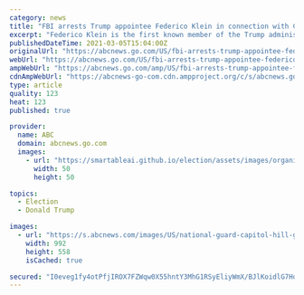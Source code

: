 ```yaml
---
category: news
title: "FBI arrests Trump appointee Federico Klein in connection with Capitol riot"
excerpt: "Federico Klein is the first known member of the Trump administration to face criminal charges in connection with the Jan. 6 insurrection at the U.S. Capitol."
publishedDateTime: 2021-03-05T15:04:00Z
originalUrl: "https://abcnews.go.com/US/fbi-arrests-trump-appointee-federico-klein-connection-capitol/story?id=76271003"
webUrl: "https://abcnews.go.com/US/fbi-arrests-trump-appointee-federico-klein-connection-capitol/story?id=76271003"
ampWebUrl: "https://abcnews.go.com/amp/US/fbi-arrests-trump-appointee-federico-klein-connection-capitol/story?id=76271003"
cdnAmpWebUrl: "https://abcnews-go-com.cdn.ampproject.org/c/s/abcnews.go.com/amp/US/fbi-arrests-trump-appointee-federico-klein-connection-capitol/story?id=76271003"
type: article
quality: 123
heat: 123
published: true

provider:
  name: ABC
  domain: abcnews.go.com
  images:
    - url: "https://smartableai.github.io/election/assets/images/organizations/abcnews.go.com-50x50.jpg"
      width: 50
      height: 50

topics:
  - Election
  - Donald Trump

images:
  - url: "https://s.abcnews.com/images/US/national-guard-capitol-hill-gty-210_hpMain_20210305-043152_16x9_992.jpg"
    width: 992
    height: 558
    isCached: true

secured: "I0eveg1fy4otPfjIROX7FZWqw0X55hntY3MhG1RSyEliyWmX/BJlKoidlG7HqtrlSVWneCek926O5uVkn4w4zY8fAOPyAy4x2g34f5IDhPN7pGdYalBnLMzU7JSTX8r6u5lwbVn/MRoSMVwahTwVK9JCMLZ8F0xT0CntQK1LMH2GSCHF1JQTsBpZ7So1M8aQ4rfMnbpl+71bNbJtu/SASgRS+V1GXErAyfzUxU1by0pZ9w9+F6vljgrrF3gCyQ8SVcZuF54+5AH6M/DZMV/RnsAnFbASktbPA7NOBnbMDcu80HbGuNQqRrpcz0wjdI0i4V4Am0R/iCsZuPJm4S0nhjmJYxkOMNJHmir9Bltz4Bk=;6s31+qp9MSXeEeWp00Fvhw=="
---
```


